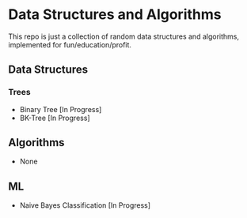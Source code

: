 Data Structures and Algorithms
==============================

This repo is just a collection of random data structures and algorithms,
implemented for fun/education/profit.

Data Structures
---------------

### Trees

* Binary Tree [In Progress]
* BK-Tree [In Progress]

Algorithms
----------
* None

ML
--

* Naive Bayes Classification [In Progress]
